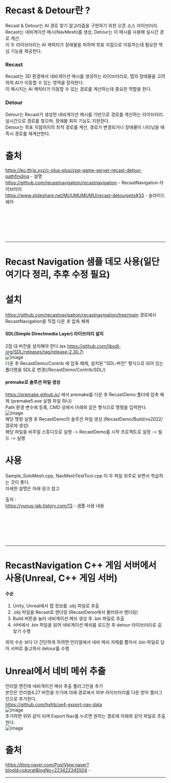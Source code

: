 
# Recast & Detour란 ?
Recast & Detour는 AI 경로 찾기 알고리즘을 구현하기 위한 오픈 소스 라이브러리.<br/>
Recast는 네비게이션 메시(NavMesh)를 생성, Detour는 이 메시를 사용해 실시간 경로 계산.<br/>
이 두 라이브러리는 AI 캐릭터가 장애물을 피하며 목표 지점으로 이동하는데 필요한 핵심 기능을 제공한다.<br/>

### Recast
Recast는 3D 환경에서 네비게이션 메시를 생성하는 라이브러리로, 맵의 장애물을 고려하여 AI가 이동할 수 있는 영역을 정의한다.<br/>
이 메시지는 AI 캐릭터가 이동할 수 있는 경로를 계산하는데 중요한 역할을 한다.

### Detour
Detour는 Recast가 생성한 네비게이션 메시를 기반으로 경로를 계산하는 라이브러리.<br/>
실시간으로 경로를 찾으며, 장애물 회피 기능도 지원한다.<br/> 
Detour는 목표 지점까지의 최적 경로를 계산, 경로가 변경되거나 장애물이 나타났을 때 즉시 경로를 재계산한다.<br/>



# 출처
https://ko.ittrip.xyz/c-plus-plus/cpp-game-server-recast-detour-pathfinding - 설명<br/>
https://github.com/recastnavigation/recastnavigation - RecastNavigation 라이브러리 <br/>
https://www.slideshare.net/MUUMUMUMU/recast-detourpptx#33 - 슬라이드 쉐어<br/>
<br/><br/><br/><br/><br/><br/>

<hr/>

# Recast Navigation 샘플 데모 사용(일단 여기다 정리, 추후 수정 필요)

# 설치
https://github.com/recastnavigation/recastnavigation/tree/main 경로에서 RecastNavigation을 직접 다운 후 압축 해제<br/>

#### SDL(Simple Directmedia Layer) 라이브러리 설치
2점 대 버전을 설치해야 한다.(ex https://github.com/libsdl-org/SDL/releases/tag/release-2.30.7) <br/>
![image](https://github.com/user-attachments/assets/724c24e9-6de1-40ce-8950-e82ed4068388)<br/>
다운 후 RecastDemo/Contrib 에 압축 해제, 설치된 "SDL-버전" 형식으로 되어 있는 폴더명을 SDL로 변경(/RecastDemo/Contrib/SDL/)<br/>

#### premake로 솔루션 파일 생성
https://premake.github.io/ 에서 premake를 다운 후 RecastDemo 폴더에 압축 해제 (premake5.exe 실행 파일 하나)<br/>
Path 환경 변수에 등록, CMD 상에서 아래와 같은 형식으로 명령을 입력한다.<br/>
![image](https://github.com/user-attachments/assets/425a0a1d-767f-40e3-aa65-d78dae31da3e)<br/>
해당 명령 실행 후 RecastDemo의 솔루션 파일 생성 (RecastDemo/Build/vs2022/ 경로에 생성)<br/>
해당 파일을 비주얼 스튜디오로 실행 -> RecastDemo를 시작 프로젝트로 설정 -> 빌드 -> 실행<br/>

# 사용
Sample_SoloMesh.cpp, NavMeshTestTool.cpp 이 두 파일 위주로 보면서 학습하는 것이 좋다.<br/>
자세한 설명은 아래 링크 참고<br/>

출처 : <br/>
https://yunus-lab.tistory.com/13  - 샘플 사용 내용<br/>
<br/><br/><br/><br/><br/><br/>

<hr/>

# RecastNavigation C++ 게임 서버에서 사용(Unreal, C++ 게임 서버)
#### 수순
1) Unity, Unreal에서 맵 정보를 .obj 파일로 추출
2) .obj 파일을 Recast로 렌더링 (RecastDemo에서 불러와서 렌더링)
3) Build 버튼을 눌러 네비게이션 메쉬 생성 후 .bin 파일로 추출
4) 서버에서 .bin 파일을 읽어 네비게이션 메쉬를 로드한 후 detour 라이브러리로 길 찾기 수행 <br/>

위의 수순 보다 더 간단하게 하려면 언리얼에서 네비 메쉬 자체를 뽑아서 .bin 파일로 담아 서버로 들고와서 detour를 수행<br/>

# Unreal에서 네비 메쉬 추출
언리얼 엔진에 네비게이션 메쉬 추출 플러그인을 추가 <br/>
본인은 언리얼4.27 버전을 쓰기에 아래 경로에서 외부 라이브러리를 다운 받아 플러그인으로 추가한다. <br/>
https://github.com/hxhb/ue4-export-nav-data <br/>
![image](https://github.com/user-attachments/assets/89267a26-9712-4108-85d6-ce44e74fc8ac) <br/>
추가하면 위와 같이 되며 Export Nav를 누르면 원하는 경로에 아래와 같이 파일로 추출한다. <br/>
![image](https://github.com/user-attachments/assets/d761617d-9d73-4a68-9010-2ae4fbcee7b6) <br/>




# 출처
https://blog.naver.com/PostView.naver?blogId=jokorat&logNo=223422345504 - <br/>


<hr/>

